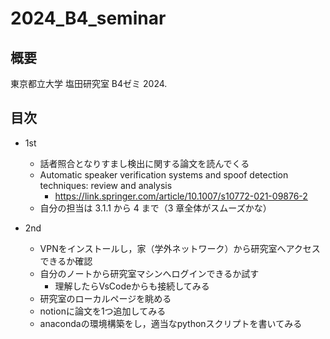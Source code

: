 # 2024_B4_seminar
## 概要
東京都立大学 塩田研究室 B4ゼミ
2024.

## 目次
- 1st
  - 話者照合となりすまし検出に関する論文を読んでくる
  - Automatic speaker verification systems and spoof detection techniques: review and analysis
    - https://link.springer.com/article/10.1007/s10772-021-09876-2
  - 自分の担当は 3.1.1 から 4 まで（3 章全体がスムーズかな）

- 2nd
  - VPNをインストールし，家（学外ネットワーク）から研究室へアクセスできるか確認
  - 自分のノートから研究室マシンへログインできるか試す
    - 理解したらVsCodeからも接続してみる
  - 研究室のローカルページを眺める
  - notionに論文を1つ追加してみる
  - anacondaの環境構築をし，適当なpythonスクリプトを書いてみる